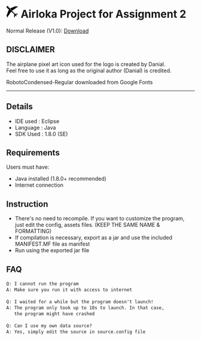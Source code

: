 # ![Airloka Logo](https://raw.githubusercontent.com/dfx81/Airloka/master/Source/Assets/icon.png) Airloka Project for Assignment 2

Normal Release (V1.0): [Download](https://github.com/dfx81/Airloka/raw/master/Airloka.zip)  

## DISCLAIMER

The airplane pixel art icon used for the logo is created by Danial.  
Feel free to use it as long as the original author (Danial) is credited.  
  
RobotoCondensed-Regular downloaded from Google Fonts  

---

## Details

- IDE used : Eclipse
- Language : Java
- SDK Used : 1.8.0 (SE)

## Requirements

Users must have:
- Java installed (1.8.0+ recommended)
- Internet connection

## Instruction

- There's no need to recompile. If you want to customize the program,  
  just edit the config, assets files. (KEEP THE SAME NAME & FORMATTING)  
- If compilation is necessary, export as a jar and use the included  
  MANIFEST.MF file as manifest  
- Run using the exported jar file  

## FAQ

    Q: I cannot run the program  
    A: Make sure you run it with access to internet  
      
    Q: I waited for a while but the program doesn't launch!  
    A: The program only took up to 10s to launch. In that case,  
       the program might have crashed  
      
    Q: Can I use my own data source?  
    A: Yes, simply edit the source in source.config file
